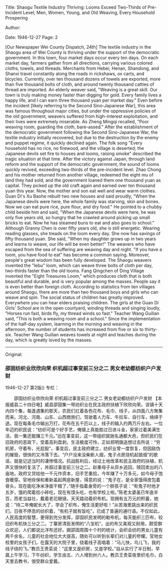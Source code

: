 Title: Shaogu Textile Industry Thriving: Looms Exceed Two-Thirds of Pre-Incident Level; Men, Women, Young, and Old Weaving, Every Household Prospering

Author:

Date: 1946-12-27
Page: 2

[Our Newspaper Wei County Dispatch, 24th] The textile industry in the Shaogu area of Wei County is thriving under the support of the democratic government. In this town, four market days occur every ten days. On each market day, farmers gather from all directions, carrying various colored cloths, towels, and threads. Merchants from Hebei, Henan, Shandong, and Shanxi travel constantly along the roads in rickshaws, ox carts, and bicycles. Currently, over ten thousand dozens of towels are exported, more than five thousand bolts of cloth, and around twenty thousand catties of thread are imported. An elderly weaver said, "Weaving is a great skill. Our town is truly making money faster than digging for gold. Every family lives a happy life, and I can earn three thousand yuan per market day." Even before the incident [likely referring to the Second Sino-Japanese War], this area was famous throughout major cities, but under the oppressive policies of the old government, weavers suffered from high-interest exploitation, and their lives were extremely miserable. As Zheng Mingqi recalled, "Poor weaving room, guarding the cloth, bare-assed." After the establishment of the democratic government following the Second Sino-Japanese War, the textile industry initially recovered, but due to the destruction by the enemy and puppet regime, it quickly declined again. The folk song "Every household has no rice, no firewood, and the village is deserted; the Japanese devils set fire to houses and looms, raising smoke" described the tragic situation at that time. After the victory against Japan, through land reform and the support of the democratic government, the sound of looms quickly revived, exceeding two-thirds of the pre-incident level. Zhao Chong and his mother returned from another village, redeemed the eight mu of land they had sold, and the government loaned them one thousand yuan as capital. They picked up the old craft again and earned over ten thousand yuan this year. Now, the mother and son eat well and wear warm clothes. Guan Di's Xu Baohe rebuilt two new houses and said proudly, "When the Japanese devils were here, the whole family was starving, skin and bones. Now we can eat pure rice, pure flour, and dry food." He pointed to a chubby child beside him and said, "When the Japanese devils were here, he was only five years old, so hungry that he crawled around picking up small bricks to eat. Now he has steamed buns to eat and also goes to school." Although Granny Chen is over fifty years old, she is still energetic. Wearing reading glasses, she treads on the loom every day. She now has savings of fifty thousand yuan. She said, "When my daughter grows up in two years and learns to weave, our life will be even better!" The weavers who have escaped from the sea of suffering are weaving day and night. "If you have a loom, you have food to eat" has become a common saying. Moreover, people's great wisdom has been fully developed. The Shaogu weavers invented the "lebu" loom, which can weave three bolts of cloth per day, two-thirds faster than the old looms. Fang Qingchen of Ding Village invented the "Eight Treasures Loom," which produces cloth that is both beautiful and durable, and is very popular among the masses. People say it is even better than foreign cloth. According to statistics from ten villages around Shaogu, there are more than two thousand boys and girls who can weave and spin. The social status of children has greatly improved. Everywhere you can hear elders praising children. The girls at the Guan Di Girls' School are in the open courtyard, winding threads and singing loudly, "Horses run fast, birds fly, my thread winds so fast." Teacher Wang Guilian said, "This is both a weaving room and a school." Since the implementation of the half-day system, learning in the morning and weaving in the afternoon, the number of students has increased from five or six to thirty-six. Teacher Wang Guilian weaves towels at night and teaches during the day, which is greatly loved by the masses.



<hr /> 

Original: 


### 邵固纺织业欣欣向荣  织机超过事变前三分之二  男女老幼都纺织户户发财

1946-12-27
第2版()
专栏：

　　邵固纺织业欣欣向荣
    织机超过事变前三分之二
    男女老幼都纺织户户发财
    【本报威县二十四日电】威县邵固集一带纺织业在民主政府扶植下欣欣向荣。该镇十天内四个集，每逢遇集的那天，农民们扛着各色花布、毛巾、线子，从四面八方聚集而来。河北、河南、山东、山西商旅们，驾驶着人力车、牛拉车、自行车，络绎于途。现在每条毛巾输出万打，花布在五千匹以上，线子的输入约两万斤左右。一位年迈的织民说：“纺织可是个好手艺，俺镇上真能胜过日进斗金，家家过着美满生活，我一集还能赚三千元。”远在事变前，这一带组织就驰名通都大邑，但织民们在旧政府的恶政下，受着高利盘剥，生活极度可怜，正如郑明旗追想过去所说：“穷机房，守着布，光屁股”。事变后，民主政府建立，纺织业曾一度恢复，但因敌伪的摧毁，很快的又冷落下去。“户户没来没柴断人烟，鬼子点房烧机起狼烟”的歌谣，就是记述当时的凄惨情况。抗战胜利后，经过土地改革和民主政府的扶植，机声又很快的复活了，并超过事变前三分之二。赵重母子从异乡逃回，赎回卖出的八亩地，政府又贷给他一千元作资本，旧手艺重拾，今年赚了十万多元，如今母子饱食暖穿。官地徐保和重新盖起两座新屋，得意的说：“鬼子在，是全家饿得皮包着骨头，现在能吃净米净面干粮了，”随手指着身旁的一个胖孩子说：“有鬼子时他才五岁，饿的爬着拾小砖吃，现在有馍头吃，也有学校上啦。”陈老太婆虽已年逾半百，而老当益壮，戴着老花眼镜，天天踏动着织布机，现拥有五万元的积蓄，她说：“待二年俺妮长大了，学会了织布，俺生活更好啦！”从苦海里跳出来的织民们，日夜不停息的纺织着，“有机子就有饭吃”，已成了普遍的通行语。不仅如此，人民高度的智慧，更得到充分发挥，邵固织民发明的勒布机，每天能织三匹布，较旧织布机快三分之二。丁寨房清臣发明的“八宝机”，出的布又美观又耐用，颇受群众欢迎，人们都说比洋布还好。据邵固周围十个村的统计，会织会纺的男女儿童有两千余名，儿童的社会地位大大提高，随处可以听到长辈们对儿童的夸耀。官地女校里的女孩子们，在露天的大院子里，绕着线子高唱着：“马儿快，鸟儿飞，我的线子绕的飞。”教员王贵栾说：“这里又是织房，又是学校。”自从实行了半日制，早晨上午学习，下午纺织，学生由五、六人增到卅六人。教员王贵栾夜里织毛巾，白天里去教书，很受群众爱戴。
